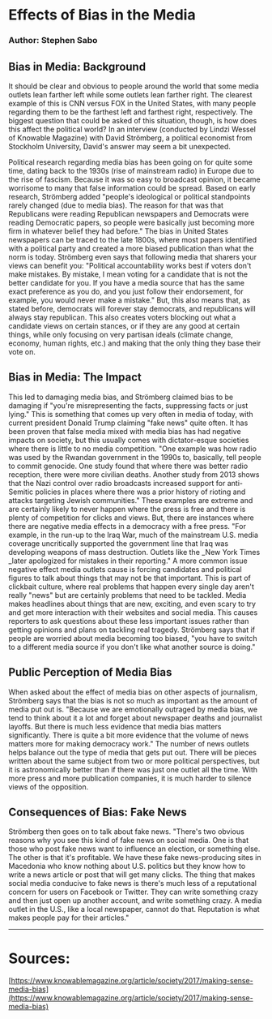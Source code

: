 
# Effects of Bias in the Media
### Author: Stephen Sabo

## **Bias in Media: Background**

It should be clear and obvious to people around the world that some media outlets lean farther left while some outlets lean farther right.  The clearest example of this is CNN versus FOX in the United States, with many people regarding them to be the farthest left and farthest right, respectively.  The biggest question that could be asked of this situation, though, is how does this affect the political world?  In an interview (conducted by Lindzi Wessel of Knowable Magazine) with David Strömberg, a political economist from Stockholm University, David's answer may seem a bit unexpected.

Political research regarding media bias has been going on for quite some time, dating back to the 1930s (rise of mainstream radio) in Europe due to the rise of fascism.  Because it was so easy to broadcast opinion, it became worrisome to many that false information could be spread.  Based on early research, Strömberg added "people's ideological or political standpoints rarely changed (due to media bias).  The reason for that was that Republicans were reading Republican newspapers and Democrats were reading Democratic papers, so people were basically just becoming more firm in whatever belief they had before."  The bias in United States newspapers can be traced to the late 1800s, where most papers identified with a political party and created a more biased publication than what the norm is today.  Strömberg even says that following media that sharers your views can benefit you: "Political accountability works best if voters don't make mistakes. By mistake, I mean voting for a candidate that is not the better candidate for you. If you have a media source that has the same exact preference as you do, and you just follow their endorsement, for example, you would never make a mistake."  But, this also means that, as stated before, democrats will forever stay democrats, and republicans will always stay republican.  This also creates voters blocking out what a candidate views on certain stances, or if they are any good at certain things, while only focusing on very partisan ideals (climate change, economy, human rights, etc.) and making that the only thing they base their vote on.

## **Bias in Media: The Impact**

This led to damaging media bias, and Strömberg claimed bias to be damaging if "you're misrepresenting the facts, suppressing facts or just lying."  This is something that comes up very often in media of today, with current president Donald Trump claiming "fake news" quite often.  It has been proven that false media mixed with media bias has had negative impacts on society, but this usually comes with dictator-esque societies where there is little to no media competition.  "One example was how radio was used by the Rwandan government in the 1990s to, basically, tell people to commit genocide. One study found that where there was better radio reception, there were more civilian deaths. Another study from 2013 shows that the Nazi control over radio broadcasts increased support for anti-Semitic policies in places where there was a prior history of rioting and attacks targeting Jewish communities."  These examples are extreme and are certainly likely to never happen where the press is free and there is plenty of competition for clicks and views.  But, there are instances where there are negative media effects in a democracy with a free press.  "For example, in the run-up to the Iraq War, much of the mainstream U.S. media coverage uncritically supported the government line that Iraq was developing weapons of mass destruction. Outlets like the _New York Times _later apologized for mistakes in their reporting."  A more common issue negative effect media outlets cause is forcing candidates and political figures to talk about things that may not be that important.  This is part of clickbait culture, where real problems that happen every single day aren't really "news" but are certainly problems that need to be tackled.  Media makes headlines about things that are new, exciting, and even scary to try and get more interaction with their websites and social media.  This causes reporters to ask questions about these less important issues rather than getting opinions and plans on tackling real tragedy.  Strömberg says that if people are worried about media becoming too biased, "you have to switch to a different media source if you don't like what another source is doing."

## **Public Perception of Media Bias**

When asked about the effect of media bias on other aspects of journalism, Strömberg says that the bias is not so much as important as the amount of media put out is.  "Because we are emotionally outraged by media bias, we tend to think about it a lot and forget about newspaper deaths and journalist layoffs. But there is much less evidence that media bias matters significantly. There is quite a bit more evidence that the volume of news matters more for making democracy work."  The number of news outlets helps balance out the type of media that gets put out.  There will be pieces written about the same subject from two or more political perspectives, but it is astronomically better than if there was just one outlet all the time.  With more press and more publication companies, it is much harder to silence views of the opposition.

## **Consequences of Bias: Fake News**

Strömberg then goes on to talk about fake news.  "There's two obvious reasons why you see this kind of fake news on social media. One is that those who post fake news want to influence an election, or something else. The other is that it's profitable. We have these fake news-producing sites in Macedonia who know nothing about U.S. politics but they know how to write a news article or post that will get many clicks. The thing that makes social media conducive to fake news is there's much less of a reputational concern for users on Facebook or Twitter. They can write something crazy and then just open up another account, and write something crazy. A media outlet in the U.S., like a local newspaper, cannot do that. Reputation is what makes people pay for their articles."

______________

# Sources: 
[https://www.knowablemagazine.org/article/society/2017/making-sense-media-bias](https://www.knowablemagazine.org/article/society/2017/making-sense-media-bias)